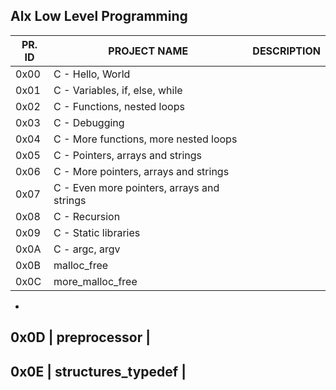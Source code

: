 Alx Low Level Programming
-


PR. ID	|PROJECT NAME |	 DESCRIPTION
------|------------------|------
0x00	|C - Hello, World	|
0x01	|C - Variables, if, else, while|	
0x02	|C - Functions, nested loops	|
0x03	|C - Debugging|	
0x04	|C - More functions, more nested loops	|
0x05	|C - Pointers, arrays and strings	|
0x06	|C - More pointers, arrays and strings	|
0x07	|C - Even more pointers, arrays and strings	|
0x08	|C - Recursion	|
0x09	|C - Static libraries	|
0x0A	|C - argc, argv	|
0x0B | malloc_free  |
0x0C | more_malloc_free  |
-
0x0D | preprocessor |
-
0x0E | structures_typedef |
-
